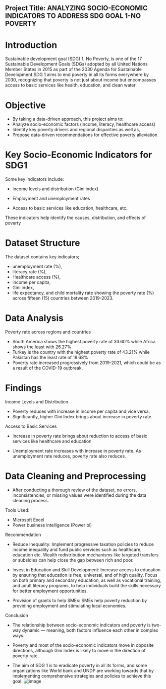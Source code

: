 ## Project Title: ANALYZING SOCIO-ECONOMIC INDICATORS TO ADDRESS SDG GOAL 1-NO POVERTY

# Introduction

Sustainable development goal (SDG) 1; No Poverty, is one of the 17 Sustainable Development Goals (SDGs) adopted by all United Nations Member States in 2015 as part of the 2030 Agenda for Sustainable Development.SDG 1 aims to end poverty in all its forms everywhere by 2030, recognizing that poverty is not just about income but encompasses access to basic services like health, education, and clean water

# Objective

- By taking a data-driven approach, this project aims to: 
- Analyze socio-economic factors (income, literacy, healthcare access)
- Identify key poverty drivers and regional disparities as well as,
- Propose data-driven recommendations for effective poverty alleviation. 

# Key Socio-Economic Indicators for SDG1

Some key indicators include:
-	Income levels and distribution (Gini index)

-	Employment and unemployment rates

- Access to basic services like education, healthcare, etc. 

These indicators help identify the causes, distribution, and effects of poverty


# Dataset Structure

The dataset contains key indicators;

-	unemployment rate (%),
-	literacy rate (%), 
-	Healthcare access (%),
-	income per capita,
-	Gini index, 
-	life expectancy, and child mortality rate showing the poverty rate (%) across fifteen (15) countries between 2019-2023.


# Data Analysis 
Poverty rate across regions and countries

-	South America shows the highest poverty rate of 33.60% while Africa shows the least with 26.27%
-	Turkey is the country with the highest poverty rate of 43.21% while Pakistan has the least rate of 18.68%
-	Poverty rate increased progressively from 2019-2021, which could be as a result of the COVID-19 outbreak.

# Findings

Income Levels and Distribution

- Poverty reduces with increase in income per capita and vice versa. 
-	Significantly, higher Gini Index brings about increase in poverty rate.
  
Access to Basic Services

- Increase in poverty rate brings about reduction to access of basic services like healthcare and education

-	Unemployment rate increases with increase in poverty rate. As unemployment rate reduces, poverty rate also reduces.
	
# Data Cleaning and Preprocessing

-	After conducting a thorough review of the dataset, no errors, inconsistencies, or missing values were identified during the data cleaning process.
  
Tools Used:

- Microsoft Excel
- Power business intelligence (Power bi)

Recommendation

- Reduce Inequality: Implement progressive taxation policies to reduce income inequality and fund public services such as healthcare, education etc. Wealth redistribution mechanisms like targeted transfers or subsidies can help close the gap between rich and poor.
  
- Invest in Education and Skill Development: Increase access to education by ensuring that education is free, universal, and of high quality. Focus on both primary and secondary education, as well as vocational training, and adult literacy programs, to help individuals build the skills necessary for better employment opportunities.
  
- Provision of grants to help SMEs: SMEs help poverty reduction by providing employment and stimulating local economies.

Conclusion

- The relationship between socio-economic indicators and poverty is two-way dynamic — meaning, both factors influence each other in complex ways. 

- Poverty and most of the socio-economic indicators move in opposite directions, although Gini Index is likely to move in the direction of poverty rate. 

- The aim of SDG 1 is to eradicate poverty in all its forms, and some organizations like World bank and UNDP are working towards that by implementing comprehensive strategies and policies to achieve this goal.
![image](https://github.com/user-attachments/assets/884a5c2a-e289-4092-a83a-3aa36c2b1d6a)

